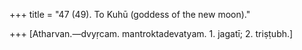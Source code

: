 +++
title = "47 (49). To Kuhū (goddess of the new moon)."

+++
[Atharvan.—dvyṛcam. mantroktadevatyam. 1. jagatī; 2. triṣṭubh.]
